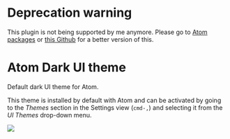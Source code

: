 # Deprecation warning
This plugin is not being supported by me anymore. Please go to [Atom packages](https://atom.io/packages/predawn-ui) or [this Github](https://github.com/jamiewilson/predawn-ui) for a better version of this.

# Atom Dark UI theme

Default dark UI theme for Atom.

This theme is installed by default with Atom and can be activated by going to
the _Themes_ section in the Settings view (`cmd-,`) and selecting it from the
_UI Themes_ drop-down menu.

![](https://f.cloud.github.com/assets/671378/2265086/c6897dba-9e7b-11e3-945d-551cac610717.png)
